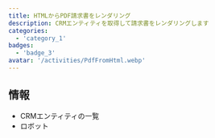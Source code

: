 ```yaml
---
title: HTMLからPDF請求書をレンダリング
description: CRMエンティティを取得して請求書をレンダリングします
categories: 
  - 'category_1'
badges: 
  - 'badge_3'
avatar: '/activities/PdfFromHtml.webp'
---
```

## 情報

- CRMエンティティの一覧
- ロボット